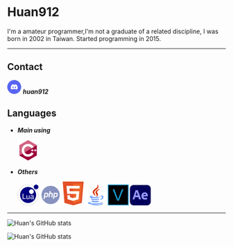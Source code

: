 # Huan912

I'm a amateur programmer,I'm not a graduate of a related discipline, I was born in 2002 in Taiwan.
Started programming in 2015.

------
## Contact
<img width="32px" src="icons/discord.svg" /> ***huan912***
## Languages
- ***Main using***

  <img width="48px" src="icons/c-plus-plus.svg"/>

- ***Others***

    <img width="48px" src="icons/lua.svg"/>
    <img width="48px" src="icons/php.svg"/>
    <img width="48px" src="icons/html.svg"/>
    <img width="48px" src="icons/java.svg"/>
    <img width="48px" src="icons/sony-vegas.svg"/>
    <img width="48px" src="icons/after-effect.svg"/>

------

![Huan's GitHub stats](https://github-readme-stats.vercel.app/api?username=Huan912&show_icons=true&theme=omni)

![Huan's GitHub stats](https://github-readme-stats.vercel.app/api/top-langs/?username=Huan912&show_icons=true&theme=omni)



### 
